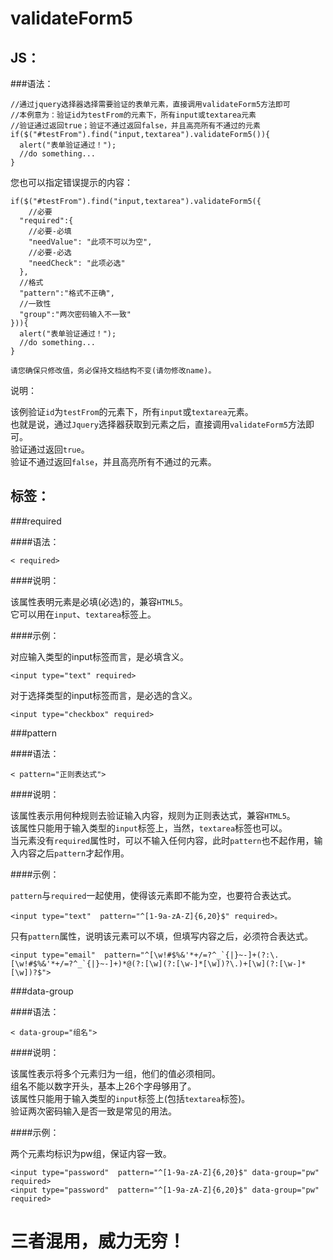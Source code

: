 validateForm5
=============  
  
JS：
-------------  
  
###语法：  
    
    //通过jquery选择器选择需要验证的表单元素，直接调用validateForm5方法即可
    //本例意为：验证id为testFrom的元素下，所有input或textarea元素
    //验证通过返回true；验证不通过返回false，并且高亮所有不通过的元素
    if($("#testFrom").find("input,textarea").validateForm5()){
      alert("表单验证通过！");
      //do something...
    }
    
您也可以指定错误提示的内容：  
    
    if($("#testFrom").find("input,textarea").validateForm5({
    	//必要
      "required":{
        //必要-必填
        "needValue": "此项不可以为空",
        //必要-必选
        "needCheck": "此项必选"
      },
      //格式
      "pattern":"格式不正确",
      //一致性
      "group":"两次密码输入不一致"
    })){
      alert("表单验证通过！");
      //do something...
    }
    
    请您确保只修改值，务必保持文档结构不变(请勿修改name)。  
    
说明：  
  
该例验证`id`为`testFrom`的元素下，所有`input`或`textarea`元素。  
也就是说，通过`Jquery`选择器获取到元素之后，直接调用`validateForm5`方法即可。  
验证通过返回`true`。  
验证不通过返回`false`，并且高亮所有不通过的元素。  
  
标签：  
-------------   
  
###required  
  
####语法：  
  
    < required>  
  
####说明：  
  
该属性表明元素是必填(必选)的，兼容`HTML5`。  
它可以用在`input`、`textarea`标签上。  
  
####示例：  
  
对应输入类型的input标签而言，是必填含义。  
  
    <input type="text" required>  
  
对于选择类型的input标签而言，是必选的含义。  
  
    <input type="checkbox" required>  
  
###pattern  
  
####语法：  
  
    < pattern="正则表达式">
  
####说明：  
  
该属性表示用何种规则去验证输入内容，规则为正则表达式，兼容`HTML5`。  
该属性只能用于输入类型的`input`标签上，当然，`textarea`标签也可以。  
当元素没有`required`属性时，可以不输入任何内容，此时`pattern`也不起作用，输入内容之后`pattern`才起作用。  
  
####示例：  
  
`pattern`与`required`一起使用，使得该元素即不能为空，也要符合表达式。  
  
    <input type="text"  pattern="^[1-9a-zA-Z]{6,20}$" required>。 
   
只有`pattern`属性，说明该元素可以不填，但填写内容之后，必须符合表达式。  
  
    <input type="email"  pattern="^[\w!#$%&'*+/=?^_`{|}~-]+(?:\.[\w!#$%&'*+/=?^_`{|}~-]+)*@(?:[\w](?:[\w-]*[\w])?\.)+[\w](?:[\w-]*[\w])?$">  
  
###data-group  
  
####语法：  
  
    < data-group="组名">  
  
####说明：  
  
该属性表示将多个元素归为一组，他们的值必须相同。  
组名不能以数字开头，基本上26个字母够用了。  
该属性只能用于输入类型的`input`标签上(包括`textarea`标签)。  
验证两次密码输入是否一致是常见的用法。  
  
####示例：  
  
两个元素均标识为pw组，保证内容一致。  
  
    <input type="password"  pattern="^[1-9a-zA-Z]{6,20}$" data-group="pw" required>  
    <input type="password"  pattern="^[1-9a-zA-Z]{6,20}$" data-group="pw" required>  
   
   
   
三者混用，威力无穷！
=============



